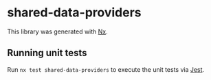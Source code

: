 # shared-data-providers

This library was generated with [Nx](https://nx.dev).

## Running unit tests

Run `nx test shared-data-providers` to execute the unit tests via [Jest](https://jestjs.io).
